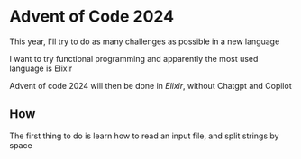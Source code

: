 # Advent of Code 2024

This year, I'll try to do as many challenges as possible in a new language

I want to try functional programming and apparently the most used language is Elixir

Advent of code 2024 will then be done in _Elixir_, without Chatgpt and Copilot

## How

The first thing to do is learn how to read an input file, and split strings by space
